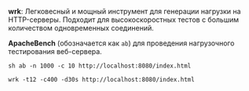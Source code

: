 **wrk**: Легковесный и мощный инструмент для генерации нагрузки на HTTP-серверы. Подходит для высокоскоростных тестов с большим количеством одновременных соединений.

**ApacheBench** (обозначается как `ab`) для проведения нагрузочного тестирования веб-сервера.

```
sh ab -n 1000 -c 10 http://localhost:8080/index.html

wrk -t12 -c400 -d30s http://localhost:8080/index.html
```